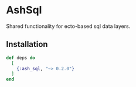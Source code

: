 # AshSql

Shared functionality for ecto-based sql data layers.

## Installation

```elixir
def deps do
  [
    {:ash_sql, "~> 0.2.0"}
  ]
end
```

